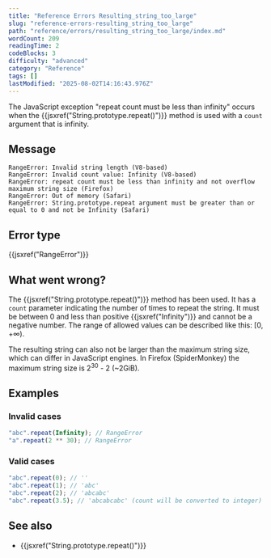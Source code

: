 ```yaml
---
title: "Reference Errors Resulting_string_too_large"
slug: "reference-errors-resulting_string_too_large"
path: "reference/errors/resulting_string_too_large/index.md"
wordCount: 209
readingTime: 2
codeBlocks: 3
difficulty: "advanced"
category: "Reference"
tags: []
lastModified: "2025-08-02T14:16:43.976Z"
---
```



The JavaScript exception "repeat count must be less than infinity" occurs when the
{{jsxref("String.prototype.repeat()")}} method is used with a `count`
argument that is infinity.

## Message

```plain
RangeError: Invalid string length (V8-based)
RangeError: Invalid count value: Infinity (V8-based)
RangeError: repeat count must be less than infinity and not overflow maximum string size (Firefox)
RangeError: Out of memory (Safari)
RangeError: String.prototype.repeat argument must be greater than or equal to 0 and not be Infinity (Safari)
```

## Error type

{{jsxref("RangeError")}}

## What went wrong?

The {{jsxref("String.prototype.repeat()")}} method has been used. It has a
`count` parameter indicating the number of times to repeat the string. It
must be between 0 and less than positive {{jsxref("Infinity")}} and cannot be a negative
number. The range of allowed values can be described like this: \[0, +∞).

The resulting string can also not be larger than the maximum string size, which can
differ in JavaScript engines. In Firefox (SpiderMonkey) the maximum string size is
2<sup>30</sup> - 2 (\~2GiB).

## Examples

### Invalid cases

```js example-bad
"abc".repeat(Infinity); // RangeError
"a".repeat(2 ** 30); // RangeError
```

### Valid cases

```js example-good
"abc".repeat(0); // ''
"abc".repeat(1); // 'abc'
"abc".repeat(2); // 'abcabc'
"abc".repeat(3.5); // 'abcabcabc' (count will be converted to integer)
```

## See also

- {{jsxref("String.prototype.repeat()")}}
